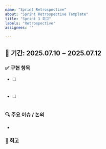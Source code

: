 ```yaml
---
name: "Sprint Retrospective"
about: "Sprint Retrospective Template"
title: "Sprint 1 회고"
labels: "Retrospective"
assignees: ''

---
```


## 📅 기간: 2025.07.10 ~ 2025.07.12 


### ✅ 구현 항목
<!--
관련 이슈 번호와 함께 쓰면 좋습니다. 
- [x] #24 로그인 기능
- [ ] #25 알림 설정 기능
-->
- [ ] #
- [ ] #

### 🔍 주요 이슈 / 논의
<!--
- 알림 API 응답 지연으로 작업 지연 (#28)
- 디자인 확인 중 수정사항 반영 필요 (#26)
-->
- 

### 📝 회고 
<!-- KPT 등 자유롭게 -->
